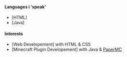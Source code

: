 #### Languages i 'speak'
- [HTML]
- [Java]
#### Interests
- [Web Developement] with HTML & CSS
- [Minecraft Plugin Developement] with Java & [PaperMC](https://docs.papermc.io/paper/dev)
